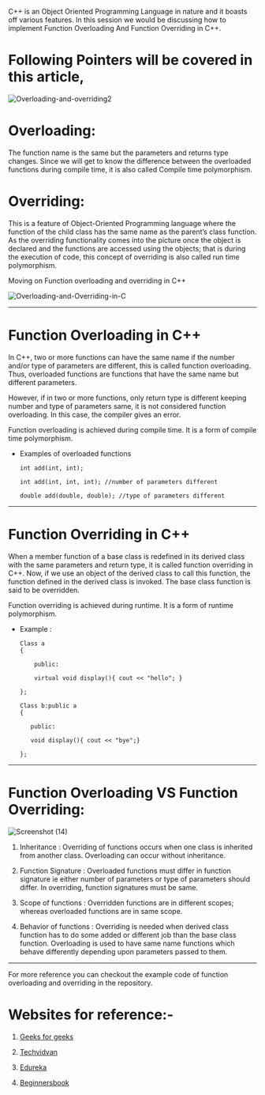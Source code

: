  
C++ is an Object Oriented Programming Language in nature and it boasts off various features. In this session we would be discussing how to implement Function Overloading And Function Overriding in C++.

# Following Pointers will be covered in this article,

![Overloading-and-overriding2](https://user-images.githubusercontent.com/97386407/158064821-9bc8a80f-b967-4003-861f-a86015888c60.jpg)

# Overloading:

The function name is the same but the parameters and returns type changes. Since we will get to know the difference between the overloaded functions during compile time, it is also called Compile time polymorphism.

# Overriding:

This is a feature of Object-Oriented Programming language where the function of the child class has the same name as the parent’s class function. As the overriding functionality comes into the picture once the object is declared and the functions are accessed using the objects; that is during the execution of code, this concept of overriding is also called run time polymorphism.



Moving on Function overloading and overriding in C++

![Overloading-and-Overriding-in-C](https://user-images.githubusercontent.com/97386407/158065006-de1d3f24-0b76-45e7-9e63-b403af4fbd64.jpg)

 
--------------------------------------------------------
 
# Function Overloading in C++
 
In C++, two or more functions can have the same name if the number and/or type of parameters are different, this is called function overloading. Thus, overloaded functions are functions that have the same name but different parameters.

However, if in two or more functions, only return type is different keeping number and type of parameters same, it is not considered function overloading. In this case, the compiler gives an error.

Function overloading is achieved during compile time. It is a form of compile time polymorphism.

- Examples of overloaded functions

      int add(int, int);

      int add(int, int, int); //number of parameters different

      double add(double, double); //type of parameters different
 
----------------------------------------------------

# Function Overriding in C++

When a member function of a base class is redefined in its derived class with the same parameters and return type, it is called function overriding in C++. Now, if we use an object of the derived class to call this function, the function defined in the derived class is invoked. The base class function is said to be overridden.

Function overriding is achieved during runtime. It is a form of runtime polymorphism.
- Example :

      Class a
      {

          public:

          virtual void display(){ cout << "hello"; }
      
      };

      Class b:public a
      {

         public: 

         void display(){ cout << "bye";}
       
      };

----------------------------------------------------

# Function Overloading VS Function Overriding:

![Screenshot (14)](https://user-images.githubusercontent.com/97386407/158065212-e420fa9e-8d6e-4269-abca-4ae359337658.png)


1. Inheritance           : Overriding of functions occurs when one class is inherited from another class. Overloading can occur without inheritance.

3. Function Signature    : Overloaded functions must differ in function signature ie either number of parameters or type of parameters should differ. In overriding, function signatures must be same.

5. Scope of functions    : Overridden functions are in different scopes; whereas overloaded functions are in same scope.

7. Behavior of functions : Overriding is needed when derived class function has to do some added or different job than the base class function. Overloading is used to have same name functions which behave differently depending upon parameters passed to them.

----------------------------------------------------

For more reference you can checkout the example code of function overloading and overriding in the repository.

# Websites for reference:-

1. [Geeks for geeks](https://www.geeksforgeeks.org/function-overloading-vs-function-overriding-in-cpp/)

2. [Techvidvan](https://techvidvan.com/tutorials/function-overloading-and-overriding-in-cpp/)

3. [Edureka](https://www.edureka.co/blog/function-overloading-and-overriding-in-cpp/)

4. [Beginnersbook](https://beginnersbook.com/2017/09/cpp-function-overloading-vs-function-overriding/)




